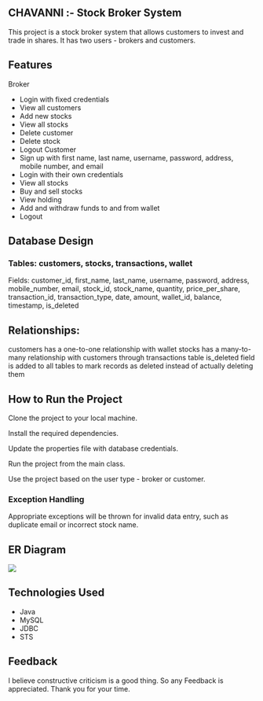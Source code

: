 ## CHAVANNI :- Stock Broker System
This project is a stock broker system that allows customers to invest and trade in shares. It has two users - brokers and customers.

## Features
Broker
- Login with fixed credentials
- View all customers
- Add new stocks
- View all stocks
- Delete customer
- Delete stock
- Logout
Customer
- Sign up with first name, last name, username, password, address, mobile number, and email
- Login with their own credentials
- View all stocks
- Buy and sell stocks
- View holding
- Add and withdraw funds to and from wallet
- Logout
## Database Design
### Tables: customers, stocks, transactions, wallet
Fields: customer_id, first_name, last_name, username, password, address, mobile_number, email, stock_id, stock_name, quantity, price_per_share, transaction_id, transaction_type, date, amount, wallet_id, balance, timestamp, is_deleted
## Relationships:
customers has a one-to-one relationship with wallet
stocks has a many-to-many relationship with customers through transactions table
is_deleted field is added to all tables to mark records as deleted instead of actually deleting them
## How to Run the Project
Clone the project to your local machine.

Install the required dependencies.

Update the properties file with database credentials.

Run the project from the main class.

Use the project based on the user type - broker or customer.

### Exception Handling
Appropriate exceptions will be thrown for invalid data entry, such as duplicate email or incorrect stock name.

## ER Diagram
![](https://lh3.googleusercontent.com/Er0vOBbIA7zQUs297G-WUaoV8koKh2JEVy0XKTD2Vo0F1do8FrnPAYdwDtVvMoh1GI-hqa2R4EDW4qJev3hl7tPADpTgrt2rg9jsAoNXByoHLyGLq8gyZKgReaLGkdRbsBV4n4gnc6K4gHAgnthYsdEvOTa4bnDqukL1sBCMVItH4Lym16h3qQGjp6QqtTAuPm0Oqr1YdUX8JY6vqYICvu85W7q5U9R4CHfiMut8h7k4aE071552JDX7KC0xsUE-S1b60t4KEiWC24tJkOc94w9wS_QuZ1G7mvPfTMiqOIVlCM-sNPxvUsFQpzbe733bbgl1AbcJCUPH77TWV15TsD-cam8ywd4Iu4waCZw8CQBNwiwsFd0z0QaH4hrtJkBLfASAL1W9ToeY_DGyoNsyT9UMy4pApAcGxjTQB5DyPBAQcAGhIW6lbm-bQugHMeEluU8xaezvWQNsM7o_YOCDmK0Oep7G5NhqJXq98RVxPa3ysgaGglATrFQ6Eba9tz-0t9q0i3WEttDT-LAQJ3ioSgclcbR8m8hLUSLXSUNKuHl5cDVBPmgWwRKzDJgHtKTzNP_wv9qy_RLNA6vrsQb54XZIFPDI1cWtNkX20QQp94NJZYK2F18hj2-A9lmfEXazvHCYflVbn2Ad6-5xLvl5xQIT_EnyAG19P6GDMi08HvzEh5G-qA749_oSicbla3AIEGYAFKZDzga2-NqDf1-qmZWFI8SEyZlbqiw3AHdoFIXxICOwMBlnBlHLI5Nc5dBtWOCvX5OxAyA6gypszr4balGV0yNWJFg9-K-RTR4bMvql48vnjOv9PHgm_U-hG-P6wLFXVZzcdMiCZkOYOhJSwXMaspz-zsMZPxthrts-rb7psF2k9M6IQeQNEcsQxdHnc7EMJKJugdHDsMPXspCVTPjGSF1FsHZ89A-TGIYZdPCZcjjNgg=w754-h686-s-no?authuser=0)


## Technologies Used
- Java
- MySQL
- JDBC
- STS

## Feedback
I believe constructive criticism is a good thing. So any Feedback is appreciated. Thank you for your time.
